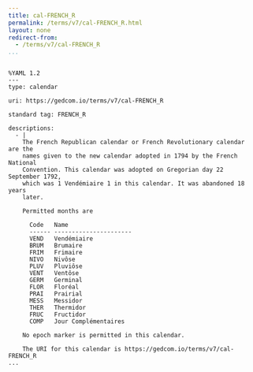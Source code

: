 ```yaml
---
title: cal-FRENCH_R
permalink: /terms/v7/cal-FRENCH_R.html
layout: none
redirect-from:
  - /terms/v7/cal-FRENCH_R
...
```


```

%YAML 1.2
---
type: calendar

uri: https://gedcom.io/terms/v7/cal-FRENCH_R

standard tag: FRENCH_R

descriptions:
  - |
    The French Republican calendar or French Revolutionary calendar are the
    names given to the new calendar adopted in 1794 by the French National
    Convention. This calendar was adopted on Gregorian day 22 September 1792,
    which was 1 Vendémiaire 1 in this calendar. It was abandoned 18 years
    later.
    
    Permitted months are
    
      Code   Name
      ------ ----------------------
      VEND   Vendémiaire
      BRUM   Brumaire
      FRIM   Frimaire
      NIVO   Nivôse
      PLUV   Pluviôse
      VENT   Ventôse
      GERM   Germinal
      FLOR   Floréal
      PRAI   Prairial
      MESS   Messidor
      THER   Thermidor
      FRUC   Fructidor
      COMP   Jour Complémentaires
    
    No epoch marker is permitted in this calendar.
    
    The URI for this calendar is https://gedcom.io/terms/v7/cal-FRENCH_R
...

```
